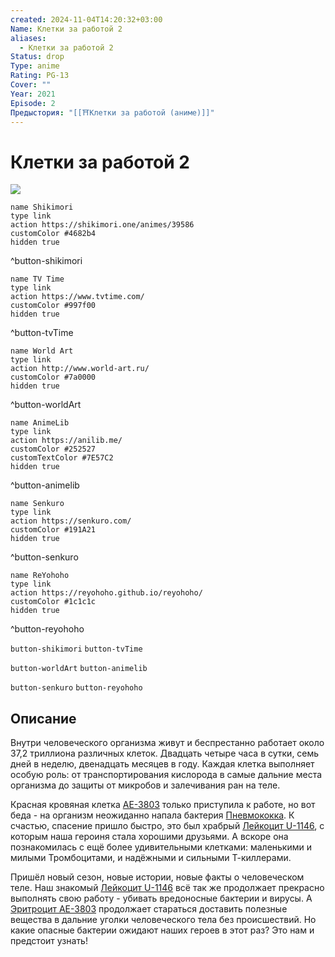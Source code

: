 ```yaml
---
created: 2024-11-04T14:20:32+03:00
Name: Клетки за работой 2
aliases:
  - Клетки за работой 2
Status: drop
Type: anime
Rating: PG-13
Cover: ""
Year: 2021
Episode: 2
Предыстория: "[[⛩️Клетки за работой (аниме)]]"
---
```


# Клетки за работой 2

![](https://nyaa.shikimori.one/uploads/poster/animes/39586/c44c22a29abc25365e157cc666b65753.jpeg)

```button
name Shikimori
type link
action https://shikimori.one/animes/39586
customColor #4682b4
hidden true
```
^button-shikimori

```button
name TV Time
type link
action https://www.tvtime.com/
customColor #997f00
hidden true
```
^button-tvTime

```button
name World Art
type link
action http://www.world-art.ru/
customColor #7a0000
hidden true
```
^button-worldArt

```button
name AnimeLib
type link
action https://anilib.me/
customColor #252527
customTextColor #7E57C2
hidden true
```
^button-animelib

```button
name Senkuro
type link
action https://senkuro.com/
customColor #191A21
hidden true
```
^button-senkuro

```button
name ReYohoho
type link
action https://reyohoho.github.io/reyohoho/
customColor #1c1c1c
hidden true
```
^button-reyohoho

`button-shikimori` `button-tvTime`

`button-worldArt` `button-animelib`

`button-senkuro` `button-reyohoho`

## Описание

Внутри человеческого организма живут и беспрестанно работает около 37,2 триллиона различных клеток. Двадцать четыре часа в сутки, семь дней в неделю, двенадцать месяцев в году. Каждая клетка выполняет особую роль: от транспортирования кислорода в самые дальние места организма до защиты от микробов и залечивания ран на теле.

Красная кровяная клетка [AE-3803](https://shikimori.one/characters/142628-sekkekkyuu-ae3803) только приступила к работе, но вот беда - на организм неожиданно напала бактерия [Пневмококка](https://shikimori.one/characters/163752-haien-kyuukin). К счастью, спасение пришло быстро, это был храбрый [Лейкоцит U-1146](https://shikimori.one/characters/141397-hakkekkyuu-u-1146), с которым наша героиня стала хорошими друзьями. А вскоре она познакомилась с ещё более удивительными клетками: маленькими и милыми Тромбоцитами, и надёжными и сильными Т-киллерами.

Пришёл новый сезон, новые истории, новые факты о человеческом теле. Наш знакомый [Лейкоцит U-1146](https://shikimori.one/characters/141397-hakkekkyuu-u-1146) всё так же продолжает прекрасно выполнять свою работу - убивать вредоносные бактерии и вирусы. А [Эритроцит AE-3803](https://shikimori.one/characters/142628-sekkekkyuu-ae3803) продолжает стараться доставить полезные вещества в дальние уголки человеческого тела без происшествий. Но какие опасные бактерии ожидают наших героев в этот раз? Это нам и предстоит узнать!
